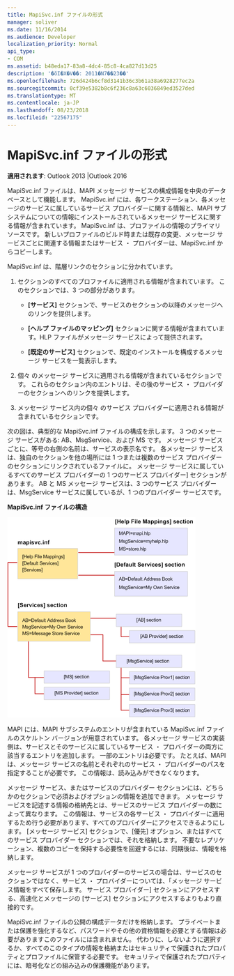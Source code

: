 ```yaml
---
title: MapiSvc.inf ファイルの形式
manager: soliver
ms.date: 11/16/2014
ms.audience: Developer
localization_priority: Normal
api_type:
- COM
ms.assetid: b48eda17-83a8-4dc4-85c8-4ca827d13d25
description: '�ŏI�X�V��: 2011�N7��23��'
ms.openlocfilehash: 726d424b6cf8d3141b36c3b61a38a6928277ec2a
ms.sourcegitcommit: 0cf39e5382b8c6f236c8a63c6036849ed3527ded
ms.translationtype: MT
ms.contentlocale: ja-JP
ms.lasthandoff: 08/23/2018
ms.locfileid: "22567175"
---
```

# <a name="file-format-of-mapisvcinf"></a>MapiSvc.inf ファイルの形式

**適用されます**: Outlook 2013 |Outlook 2016 
  
MapiSvc.inf ファイルは、MAPI メッセージ サービスの構成情報を中央のデータベースとして機能します。 MapiSvc.inf には、各ワークステーション、各メッセージのサービスに属しているサービス プロバイダーに関する情報と、MAPI サブシステムについての情報にインストールされているメッセージ サービスに関する情報が含まれています。 MapiSvc.inf は、プロファイルの情報のプライマリ ソースです。 新しいプロファイルのビルド時または既存の変更、メッセージ サービスごとに関連する情報またはサービス ・ プロバイダーは、MapiSvc.inf からコピーします。 
  
MapiSvc.inf は、階層リンクのセクションに分かれています。
  
1. セクションのすべてのプロファイルに適用される情報が含まれています。 このセクションでは、3 つの部分があります。
    
   - **[サービス]** セクションで、サービスのセクションの以降のメッセージへのリンクを提供します。 
    
   - **[ヘルプ ファイルのマッピング]** セクションに関する情報が含まれています。HLP ファイルがメッセージ サービスによって提供されます。 
    
   - **[既定のサービス]** セクションで、既定のインストールを構成するメッセージ サービスを一覧表示します。 
    
2. 個々 のメッセージ サービスに適用される情報が含まれているセクションです。 これらのセクション内のエントリは、その後のサービス ・ プロバイダーのセクションへのリンクを提供します。
    
3. メッセージ サービス内の個々 のサービス プロバイダーに適用される情報が含まれているセクションです。
    
次の図は、典型的な MapiSvc.inf ファイルの構成を示します。 3 つのメッセージ サービスがある: AB、MsgService、および MS です。 メッセージ サービスごとに、等号の右側の名前は、サービスの表示名です。 各メッセージ サービスは、独自のセクションを他の場所には 1 つまたは複数のサービス プロバイダーのセクションにリンクされているファイルに。 メッセージ サービスに属しているすべてのサービス プロバイダーの 1 つのサービス プロバイダー] セクションがあります。 AB と MS メッセージ サービスは、3 つのサービス プロバイダーは、MsgService サービスに属しているが、1 つのプロバイダー サービスです。
  
**MapiSvc.inf ファイルの構造**
  
![MapiSvc.inf ファイルの編成](media/amapi_30.gif "MapiSvc.inf ファイルの編成")
  
MAPI には、MAPI サブシステムのエントリが含まれている MapiSvc.inf ファイルのスケルトン バージョンが用意されています。 各メッセージ サービスの実装側は、サービスとそのサービスに属しているサービス ・ プロバイダーの両方に該当するエントリを追加します。 一部のエントリは必要です。 たとえば、MAPI は、メッセージ サービスの名前とそれぞれのサービス ・ プロバイダーのパスを指定することが必要です。 この情報は、読み込みができなくなります。
  
メッセージ サービス、またはサービスのプロバイダー セクションには、どちらかのセクションで必須およびオプションの情報を追加できます。 メッセージ サービスを記述する情報の格納先とは、サービスのサービス プロバイダーの数によって異なります。 この情報は、サービスの各サービス ・ プロバイダーに適用するため行う必要があります、すべてのプロバイダーにアクセスできるようにします。 [メッセージ サービス] セクションで、[優先] オプション、またはすべてのサービス プロバイダー セクションでは、それを格納します。 不要なレプリケーション、複数のコピーを保持する必要性を回避するには、同期後は、情報を格納します。
  
メッセージ サービスが 1 つのプロバイダーのサービスの場合は、サービスのセクションではなく、サービス ・ プロバイダーについては、「メッセージ サービス情報をすべて保存します。 サービス プロバイダー] セクションにアクセスする、高速化とメッセージの [サービス] セクションにアクセスするよりもより直接的です。 
  
MapiSvc.inf ファイルの公開の構成データだけを格納します。 プライベートまたは保護を強化するなど、パスワードやその他の資格情報を必要とする情報は必要がありますこのファイルには含まれません。 代わりに、しないように選択するか、すべてのこのタイプの情報を格納またはセキュリティで保護されたプロパティとプロファイルに保管する必要です。 セキュリティで保護されたプロパティには、暗号化などの組み込みの保護機能があります。
  

